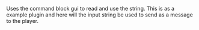 Uses the command block gui to read and use the string. 
This is as a example plugin and here will the input string be used to send as a message to the player.
